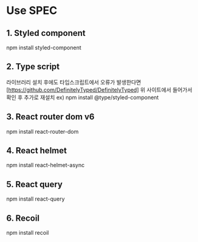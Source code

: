 # Use SPEC

## 1. Styled component

npm install styled-component

## 2. Type script

라이브러리 설치 후에도 타입스크립트에서 오류가 발생한다면
[https://github.com/DefinitelyTyped/DefinitelyTyped]
위 사이트에서 들어가서 확인 후 추가로 재설치
ex) npm install @type/styled-component

## 3. React router dom v6

npm install react-router-dom

## 4. React helmet

npm install react-helmet-async

## 5. React query

npm install react-query

## 6. Recoil

npm install recoil
